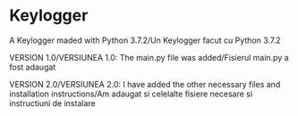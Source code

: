 # Keylogger
A Keylogger maded with Python 3.7.2/Un Keylogger facut cu Python 3.7.2

VERSION 1.0/VERSIUNEA 1.0:
  The main.py file was added/Fisierul main.py a fost adaugat


VERSION 2.0/VERSIUNEA 2.0:
  I have added the other necessary files and installation instructions/Am adaugat si celelalte fisiere necesare si instructiuni de instalare


